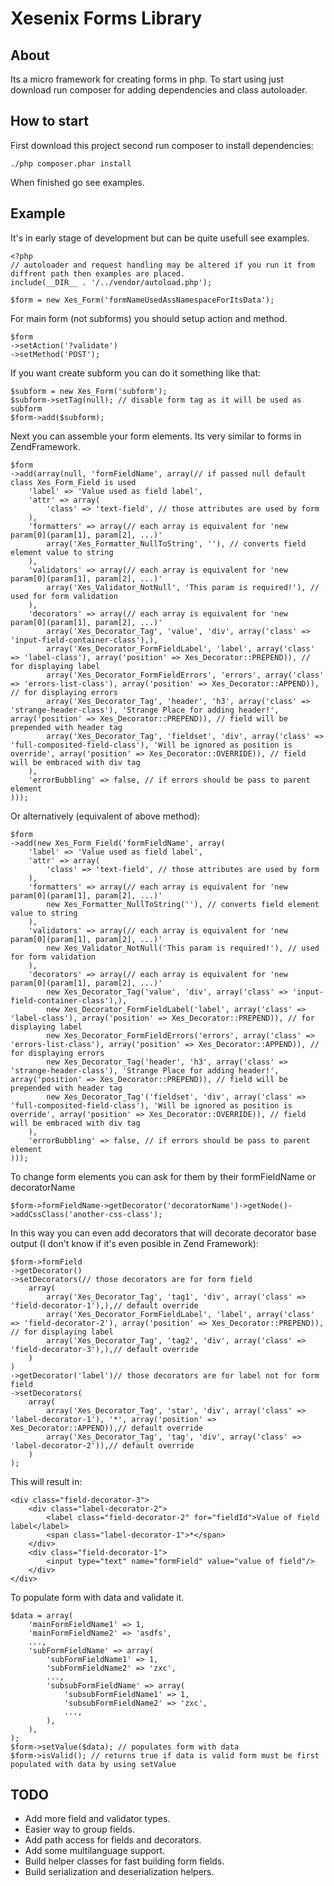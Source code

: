 Xesenix Forms Library
====================

About
---------------------

Its a micro framework for creating forms in php.
To start using just download run composer for adding dependencies and class autoloader.


How to start
---------------------

First download this project second run composer to install dependencies:

	./php composer.phar install

When finished go see examples.


Example
---------------------

It's in early stage of development but can be quite usefull see examples.

	<?php
	// autoloader and request handling may be altered if you run it from diffrent path then examples are placed.
	include(__DIR__ . '/../vendor/autoload.php');
	
	$form = new Xes_Form('formNameUsedAssNamespaceForItsData');

For main form (not subforms) you should setup action and method. 

	$form
	->setAction('?validate')
	->setMethod('POST');

If you want create subform you can do it something like that:

	$subform = new Xes_Form('subform');
	$subform->setTag(null); // disable form tag as it will be used as subform
	$form->add($subform);

Next you can assemble your form elements. Its very similar to forms in ZendFramework.

	$form
	->add(array(null, 'formFieldName', array(// if passed null default class Xes_Form_Field is used 
		'label' => 'Value used as field label',
		'attr' => array(
			'class' => 'text-field', // those attributes are used by form
		),
		'formatters' => array(// each array is equivalent for 'new param[0](param[1], param[2], ...)'
			array('Xes_Formatter_NullToString', ''), // converts field element value to string 
		),
		'validators' => array(// each array is equivalent for 'new param[0](param[1], param[2], ...)'
			array('Xes_Validator_NotNull', 'This param is required!'), // used for form validation
		),
		'decorators' => array(// each array is equivalent for 'new param[0](param[1], param[2], ...)'
			array('Xes_Decorator_Tag', 'value', 'div', array('class' => 'input-field-container-class'),),
			array('Xes_Decorator_FormFieldLabel', 'label', array('class' => 'label-class'), array('position' => Xes_Decorator::PREPEND)), // for displaying label
			array('Xes_Decorator_FormFieldErrors', 'errors', array('class' => 'errors-list-class'), array('position' => Xes_Decorator::APPEND)), // for displaying errors
			array('Xes_Decorator_Tag', 'header', 'h3', array('class' => 'strange-header-class'), 'Strange Place for adding header!', array('position' => Xes_Decorator::PREPEND)), // field will be prepended with header tag
			array('Xes_Decorator_Tag', 'fieldset', 'div', array('class' => 'full-composited-field-class'), 'Will be ignored as position is override', array('position' => Xes_Decorator::OVERRIDE)), // field will be embraced with div tag
		),
		'errorBubbling' => false, // if errors should be pass to parent element
	)));

Or alternatively (equivalent of above method):

	$form
	->add(new Xes_Form_Field('formFieldName', array(
		'label' => 'Value used as field label',
		'attr' => array(
			'class' => 'text-field', // those attributes are used by form
		),
		'formatters' => array(// each array is equivalent for 'new param[0](param[1], param[2], ...)'
			new Xes_Formatter_NullToString(''), // converts field element value to string 
		),
		'validators' => array(// each array is equivalent for 'new param[0](param[1], param[2], ...)'
			new Xes_Validator_NotNull('This param is required!'), // used for form validation
		),
		'decorators' => array(// each array is equivalent for 'new param[0](param[1], param[2], ...)'
			new Xes_Decorator_Tag('value', 'div', array('class' => 'input-field-container-class'),),
			new Xes_Decorator_FormFieldLabel('label', array('class' => 'label-class'), array('position' => Xes_Decorator::PREPEND)), // for displaying label
			new Xes_Decorator_FormFieldErrors('errors', array('class' => 'errors-list-class'), array('position' => Xes_Decorator::APPEND)), // for displaying errors
			new Xes_Decorator_Tag('header', 'h3', array('class' => 'strange-header-class'), 'Strange Place for adding header!', array('position' => Xes_Decorator::PREPEND)), // field will be prepended with header tag
			new Xes_Decorator_Tag'('fieldset', 'div', array('class' => 'full-composited-field-class'), 'Will be ignored as position is override', array('position' => Xes_Decorator::OVERRIDE)), // field will be embraced with div tag
		),
		'errorBubbling' => false, // if errors should be pass to parent element
	)));

To change form elements you can ask for them by their formFieldName or decoratorName

	$form->formFieldName->getDecorator('decoratorName')->getNode()->addCssClass('another-css-class');

In this way you can even add decorators that will decorate decorator base output (I don't know if it's even posible in Zend Framework):

	$form->formField
	->getDecorator()
	->setDecorators(// those decorators are for form field
		array(
			array('Xes_Decorator_Tag', 'tag1', 'div', array('class' => 'field-decorator-1'),),// default override
			array('Xes_Decorator_FormFieldLabel', 'label', array('class' => 'field-decorator-2'), array('position' => Xes_Decorator::PREPEND)), // for displaying label
			array('Xes_Decorator_Tag', 'tag2', 'div', array('class' => 'field-decorator-3'),),// default override
		)
	)
	->getDecorator('label')// those decorators are for label not for form field
	->setDecorators(
		array(
			array('Xes_Decorator_Tag', 'star', 'div', array('class' => 'label-decorator-1'), '*', array('position' => Xes_Decorator::APPEND)),// default override
			array('Xes_Decorator_Tag', 'tag', 'div', array('class' => 'label-decorator-2')),// default override
		)
	);

This will result in:

	<div class="field-decorator-3">
		<div class="label-decorator-2">
			<label class="field-decorator-2" for="fieldId">Value of field label</label>
			<span class="label-decorator-1">*</span>
		</div>
		<div class="field-decorator-1">
			<input type="text" name="formField" value="value of field"/>
		</div>
	</div>

To populate form with data and validate it.
 
	$data = array(
		'mainFormFieldName1' => 1,
		'mainFormFieldName2' => 'asdfs',
		...,
		'subFormFieldName' => array(
			'subFormFieldName1' => 1,
			'subFormFieldName2' => 'zxc',
			...,
			'subsubFormFieldName' => array(
				'subsubFormFieldName1' => 1,
				'subsubFormFieldName2' => 'zxc',
				...,
			),
		),
	);
	$form->setValue($data); // populates form with data
	$form->isValid(); // returns true if data is valid form must be first populated with data by using setValue

TODO
---------------------

* Add more field and validator types.
* Easier way to group fields.
* Add path access for fields and decorators.
* Add some multilanguage support.
* Build helper classes for fast building form fields. 
* Build serialization and deserialization helpers.